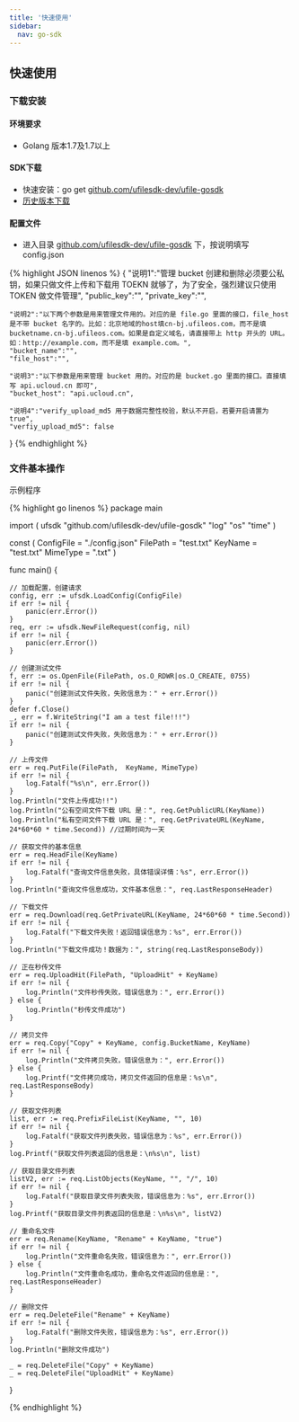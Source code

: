```yaml
---  
title: '快速使用'
sidebar:
  nav: go-sdk
---
```

## 快速使用

### 下载安装

#### 环境要求

- Golang 版本1.7及1.7以上

#### SDK下载

- 快速安装：go get [github.com/ufilesdk-dev/ufile-gosdk](http://github.com/ufilesdk-dev/ufile-gosdk)
- [历史版本下载](https://github.com/ufilesdk-dev/ufile-gosdk/releases)

#### 配置文件

- 进入目录 [github.com/ufilesdk-dev/ufile-gosdk](http://github.com/ufilesdk-dev/ufile-gosdk) 下，按说明填写 config.json

<div class="copyable" markdown="1">

{% highlight JSON linenos %}
{
    "说明1":"管理 bucket 创建和删除必须要公私钥，如果只做文件上传和下载用 TOEKN 就够了，为了安全，强烈建议只使用 TOKEN 做文件管理",
    "public_key":"",
    "private_key":"",

    "说明2":"以下两个参数是用来管理文件用的。对应的是 file.go 里面的接口，file_host 是不带 bucket 名字的。比如：北京地域的host填cn-bj.ufileos.com，而不是填 bucketname.cn-bj.ufileos.com。如果是自定义域名，请直接带上 http 开头的 URL。如：http://example.com，而不是填 example.com。",
    "bucket_name":"",
    "file_host":"",

    "说明3":"以下参数是用来管理 bucket 用的。对应的是 bucket.go 里面的接口。直接填写 api.ucloud.cn 即可",
    "bucket_host": "api.ucloud.cn",

    "说明4":"verify_upload_md5 用于数据完整性校验，默认不开启，若要开启请置为true",
    "verfiy_upload_md5": false
}
{% endhighlight %}

</div>

### 文件基本操作

示例程序

<div class="copyable" markdown="1">

{% highlight go linenos %}
package main

import (
	ufsdk "github.com/ufilesdk-dev/ufile-gosdk"
	"log"
	"os"
	"time"
)

const (
	ConfigFile = "./config.json"
	FilePath = "test.txt"
	KeyName = "test.txt"
	MimeType = ".txt"
)

func main() {

	// 加载配置，创建请求
	config, err := ufsdk.LoadConfig(ConfigFile)
	if err != nil {
		panic(err.Error())
	}
	req, err := ufsdk.NewFileRequest(config, nil)
	if err != nil {
		panic(err.Error())
	}

	// 创建测试文件
	f, err := os.OpenFile(FilePath, os.O_RDWR|os.O_CREATE, 0755)
	if err != nil {
		panic("创建测试文件失败，失败信息为：" + err.Error())
	}
	defer f.Close()
	_, err = f.WriteString("I am a test file!!!")
	if err != nil {
		panic("创建测试文件失败，失败信息为：" + err.Error())
	}

	// 上传文件
	err = req.PutFile(FilePath,  KeyName, MimeType)
	if err != nil {
		log.Fatalf("%s\n", err.Error())
	}
	log.Println("文件上传成功!!")
	log.Println("公有空间文件下载 URL 是：", req.GetPublicURL(KeyName))
	log.Println("私有空间文件下载 URL 是：", req.GetPrivateURL(KeyName, 24*60*60 * time.Second)) //过期时间为一天

	// 获取文件的基本信息
	err = req.HeadFile(KeyName)
	if err != nil {
		log.Fatalf("查询文件信息失败，具体错误详情：%s", err.Error())
	}
	log.Println("查询文件信息成功，文件基本信息：", req.LastResponseHeader)

	// 下载文件
	err = req.Download(req.GetPrivateURL(KeyName, 24*60*60 * time.Second))
	if err != nil {
		log.Fatalf("下载文件失败！返回错误信息为：%s", err.Error())
	}
	log.Println("下载文件成功！数据为：", string(req.LastResponseBody))

	// 正在秒传文件
	err = req.UploadHit(FilePath, "UploadHit" + KeyName)
	if err != nil {
		log.Println("文件秒传失败，错误信息为：", err.Error())
	} else {
		log.Println("秒传文件成功")
	}

	// 拷贝文件
	err = req.Copy("Copy" + KeyName, config.BucketName, KeyName)
	if err != nil {
		log.Println("文件拷贝失败，错误信息为：", err.Error())
	} else {
		log.Printf("文件拷贝成功，拷贝文件返回的信息是：%s\n", req.LastResponseBody)
	}

	// 获取文件列表
	list, err := req.PrefixFileList(KeyName, "", 10)
	if err != nil {
		log.Fatalf("获取文件列表失败，错误信息为：%s", err.Error())
	}
	log.Printf("获取文件列表返回的信息是：\n%s\n", list)

	// 获取目录文件列表
	listV2, err := req.ListObjects(KeyName, "", "/", 10)
	if err != nil {
		log.Fatalf("获取目录文件列表失败，错误信息为：%s", err.Error())
	}
	log.Printf("获取目录文件列表返回的信息是：\n%s\n", listV2)

	// 重命名文件
	err = req.Rename(KeyName, "Rename" + KeyName, "true")
	if err != nil {
		log.Println("文件重命名失败，错误信息为：", err.Error())
	} else {
		log.Println("文件重命名成功，重命名文件返回的信息是：", req.LastResponseHeader)
	}

	// 删除文件
	err = req.DeleteFile("Rename" + KeyName)
	if err != nil {
		log.Fatalf("删除文件失败，错误信息为：%s", err.Error())
	}
	log.Println("删除文件成功")

	_ = req.DeleteFile("Copy" + KeyName)
	_ = req.DeleteFile("UploadHit" + KeyName)
}

{% endhighlight %}
</div>